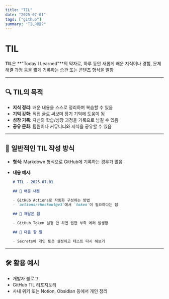 ```yaml
---
title: "TIL"
date: "2025-07-01"
tags: ["github"]
summary: "TIL이란?"
---
```


# TIL

**TIL**은 \*\*"Today I Learned"\*\*의 약자로,
하루 동안 새롭게 배운 지식이나 경험, 문제 해결 과정 등을 짧게 기록하는 습관 또는 콘텐츠 형식을 말함

---

## 🔍 TIL의 목적

- **지식 정리**: 배운 내용을 스스로 정리하며 복습할 수 있음
- **기억 강화**: 직접 글로 써보며 장기 기억에 도움이 됨
- **성장 기록**: 자신의 학습/성장 과정을 기록으로 남길 수 있음
- **공유 문화**: 팀원이나 커뮤니티와 지식을 공유할 수 있음

---

## 📝 일반적인 TIL 작성 방식

- **형식**: Markdown 형식으로 GitHub에 기록하는 경우가 많음
- **내용 예시**:

  ```md
  # TIL - 2025.07.01

  ## 📌 배운 내용

  - GitHub Actions로 자동화 구성하는 방법
  - `actions/checkout@v3`에서 `token`이 필요하다는 점

  ## 🧠 깨달은 점

  - GitHub Token 설정 안 하면 권한 부족 에러 발생함

  ## 🤔 다음 할 일

  - Secrets에 개인 토큰 설정하고 테스트 다시 해보기
  ```

---

## 🛠️ 활용 예시

- 개발자 블로그
- GitHub TIL 리포지토리
- 사내 위키 또는 Notion, Obsidian 등에서 개인 정리
